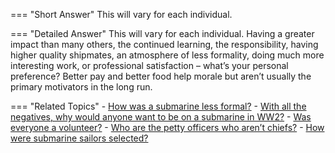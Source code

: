 
=== "Short Answer"
    This will vary for each individual.

=== "Detailed Answer"
    This will vary for each individual.  Having a greater impact than many others, the continued learning, the responsibility, having higher quality shipmates, an atmosphere of less formality, doing much more interesting work, or professional satisfaction – what’s your personal preference?  Better pay and better food help morale but aren’t usually the primary motivators in the long run.

=== "Related Topics"
    - [How was a submarine less formal?](../FAQs/how-was-a-submarine-less-formal.md)
    - [With all the negatives, why would anyone want to be on a submarine in WW2?](../FAQs/with-all-the-negatives-why-would-anyone-want-to-be-on-a-submarine-in-ww2.md)
    - [Was everyone a volunteer?](../FAQs/was-everyone-a-volunteer.md)
    - [Who are the petty officers who aren’t chiefs?](../FAQs/who-are-the-petty-officers-who-arent-chiefs.md)
    - [How were submarine sailors selected?](../FAQs/how-were-submarine-sailors-selected.md)
